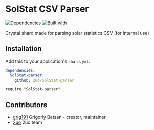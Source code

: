 # SolStat CSV Parser
[![Dependencies](https://img.shields.io/badge/dependencies-shards-brightgreen.svg)](https://github.com/4eam/tbot/blob/master/shard.yml)
![Built with](https://img.shields.io/badge/built%20with-crystal-black.svg)

Crystal shard made for parsing solar statistics CSV
(for internal use)

## Installation

Add this to your application's `shard.yml`:

```yaml
dependencies:
  SolStat-parser:
    github: 2uo/SolStat-parser
```

```crystal
require "SolStat-parser"
```


## Contributors

- [grig191](https://github.com/grig191) Grigoriy Betsan - creator, maintainer
- [2uo](https://github.com/2uo) 2uo team

